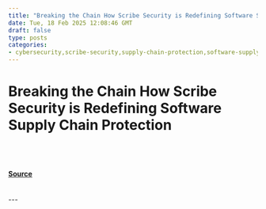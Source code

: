 ```yaml
---
title: "Breaking the Chain How Scribe Security is Redefining Software Supply Chain Protection"
date: Tue, 18 Feb 2025 12:08:46 GMT
draft: false
type: posts
categories: 
- cybersecurity,scribe-security,supply-chain-protection,software-supply-chain,software-engineering,software-security,software-security-tools,good-company
---
```

# Breaking the Chain How Scribe Security is Redefining Software Supply Chain Protection

<br/>

<br/>


#### [Source](https://hackernoon.com/breaking-the-chain-how-scribe-security-is-redefining-software-supply-chain-protection?source=rss)

<br/>
---
